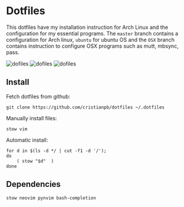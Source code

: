 # Dotfiles

This dotfiles have my installation instruction for Arch Linux and the configuration for my essential programs. The `master` branch contains a configuration for Arch linux, `ubuntu` for ubuntu OS and the `OSX` branch contains instruction to configure OSX programs such as mutt, mbsync, pass.

![dofiles](http://dotshare.it/public/images/uploads/8372.png)
![dofiles](http://dotshare.it/public/images/uploads/8287.png)
![dofiles](http://dotshare.it/public/images/uploads/8371.png)

## Install

Fetch dotfiles from github:

```
git clone https://github.com/cristianpb/dotfiles ~/.dotfiles
```

Manually install files:

```
stow vim
```

Automatic install:

```
for d in $(ls -d */ | cut -f1 -d '/');
do
    ( stow "$d"  )
done
```

## Dependencies

`stow neovim pynvim bash-completion`
